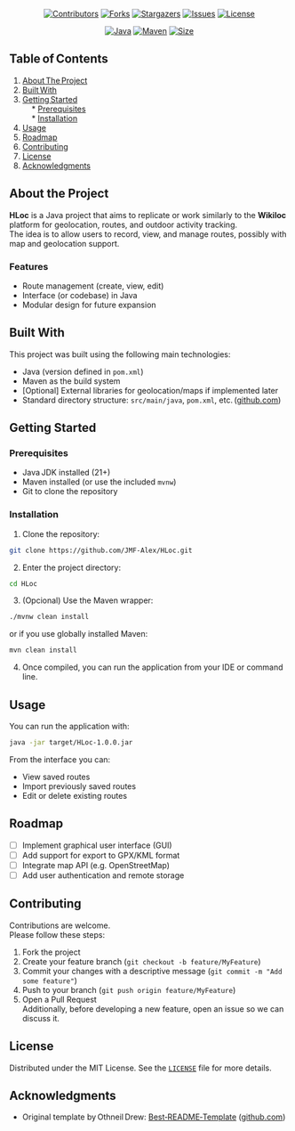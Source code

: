 <a id="readme-top"></a>

<p align="center">
<a href="https://github.com/JMF-Alex/HLoc/graphs/contributors"><img src="https://img.shields.io/github/contributors/JMF-Alex/HLoc?style=for-the-badge" alt="Contributors"></a>
<a href="https://github.com/JMF-Alex/HLoc/network/members"><img src="https://img.shields.io/github/forks/JMF-Alex/HLoc?style=for-the-badge" alt="Forks"></a>
<a href="https://github.com/JMF-Alex/HLoc/stargazers"><img src="https://img.shields.io/github/stars/JMF-Alex/HLoc?style=for-the-badge" alt="Stargazers"></a>
<a href="https://github.com/JMF-Alex/HLoc/issues"><img src="https://img.shields.io/github/issues/JMF-Alex/HLoc?style=for-the-badge" alt="Issues"></a>
<a href="https://github.com/JMF-Alex/HLoc/blob/main/LICENSE"><img src="https://img.shields.io/github/license/JMF-Alex/HLoc?style=for-the-badge" alt="License"></a>
</p>

<p align="center">
<a href="https://www.oracle.com/java/"><img src="https://img.shields.io/badge/Java-21-blue?style=for-the-badge&logo=java&logoColor=white" alt="Java"></a>
<a href="https://maven.apache.org/"><img src="https://img.shields.io/badge/Maven-4.0.0-blue?style=for-the-badge&logo=Apache-Maven&logoColor=white" alt="Maven"></a>
<a href="https://img.shields.io/badge/License-MIT-green?style=for-the-badge"><img src="https://img.shields.io/badge/Size-2MB-orange?style=for-the-badge" alt="Size"></a>
</p>

## Table of Contents  
1. [About The Project](#about-the-project)  
2. [Built With](#built-with)  
3. [Getting Started](#getting-started)  
  * [Prerequisites](#prerequisites)  
  * [Installation](#installation)  
4. [Usage](#usage)  
5. [Roadmap](#roadmap)  
6. [Contributing](#contributing)  
7. [License](#license)  
8. [Acknowledgments](#acknowledgments)

## About the Project  
**HLoc** is a Java project that aims to replicate or work similarly to the **Wikiloc** platform for geolocation, routes, and outdoor activity tracking.  
The idea is to allow users to record, view, and manage routes, possibly with map and geolocation support.

### Features  
- Route management (create, view, edit)  
- Interface (or codebase) in Java  
- Modular design for future expansion  

## Built With  
This project was built using the following main technologies:  
- Java (version defined in `pom.xml`)  
- Maven as the build system  
- [Optional] External libraries for geolocation/maps if implemented later  
- Standard directory structure: `src/main/java`, `pom.xml`, etc. ([github.com](https://github.com/JMF-Alex/HLoc))

## Getting Started  

### Prerequisites  
- Java JDK installed (21+)  
- Maven installed (or use the included `mvnw`)  
- Git to clone the repository

### Installation  
1. Clone the repository:  
```bash
git clone https://github.com/JMF-Alex/HLoc.git
```  
2. Enter the project directory:  
```bash
cd HLoc
```  
3. (Opcional) Use the Maven wrapper:  
```bash
./mvnw clean install
```  
   or if you use globally installed Maven:  
```bash
mvn clean install
```  
4. Once compiled, you can run the application from your IDE or command line.

## Usage  
You can run the application with:  
```bash
java -jar target/HLoc‑1.0.0.jar
```  
From the interface you can:  
- View saved routes  
- Import previously saved routes  
- Edit or delete existing routes  

## Roadmap  
- [ ] Implement graphical user interface (GUI)  
- [ ] Add support for export to GPX/KML format  
- [ ] Integrate map API (e.g. OpenStreetMap)  
- [ ] Add user authentication and remote storage  

## Contributing  
Contributions are welcome.  
Please follow these steps:  
1. Fork the project  
2. Create your feature branch (`git checkout -b feature/MyFeature`)  
3. Commit your changes with a descriptive message (`git commit -m "Add some feature"`)  
4. Push to your branch (`git push origin feature/MyFeature`)  
5. Open a Pull Request  
Additionally, before developing a new feature, open an issue so we can discuss it.

## License  
Distributed under the MIT License. See the [`LICENSE`](LICENSE) file for more details.

## Acknowledgments  
- Original template by Othneil Drew: [Best‑README‑Template](https://github.com/othneildrew/Best-README-Template) ([github.com](https://github.com/othneildrew/Best-README-Template))
 
